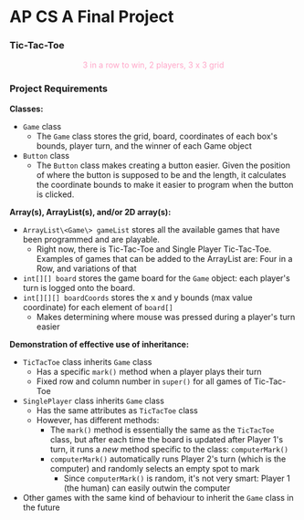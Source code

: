 # **AP CS A Final Project**

### Tic-Tac-Toe
<center><font color = #ffa6c8>3 in a row to win, 2 players, 3 x 3 grid</font></center>

### Project Requirements
**Classes:**
* `Game` class
    * The `Game` class stores the grid, board, coordinates of each box's bounds, player turn, and the winner of each Game object
* `Button` class
    * The `Button` class makes creating a button easier. Given the position of where the button is supposed to be and the length, it calculates the coordinate bounds to make it easier to program when the button is clicked. 
    
**Array(s), ArrayList(s), and/or 2D array(s):**
* `ArrayList\<Game\> gameList` stores all the available games that have been programmed and are playable.
    * Right now, there is Tic-Tac-Toe and Single Player Tic-Tac-Toe. Examples of games that can be added to the ArrayList are: Four in a Row, and variations of that
* `int[][] board` stores the game board for the `Game` object: each player's turn is logged onto the board.
* `int[][][] boardCoords` stores the x and y bounds (max value coordinate) for each element of `board[]`
    * Makes determining where mouse was pressed during a player's turn easier

**Demonstration of effective use of inheritance:**
* `TicTacToe` class inherits `Game` class
    * Has a specific `mark()` method when a player plays their turn
    * Fixed row and column number in `super()` for all games of Tic-Tac-Toe
* `SinglePlayer` class inherits `Game` class
    * Has the same attributes as `TicTacToe` class
    * However, has different methods:
        * The `mark()` method is essentially the same as the `TicTacToe` class, but after each time the board is updated after Player 1's turn, it runs a *new* method specific to the class: `computerMark()`
        * `computerMark()` automatically runs Player 2's turn (which is the computer) and randomly selects an empty spot to mark
            * Since `computerMark()` is random, it's not very smart: Player 1 (the human) can easily outwin the computer
* Other games with the same kind of behaviour to inherit the `Game` class in the future



